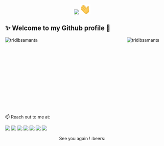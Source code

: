 <p align="center">
<img src = "https://img.shields.io/badge/Hey-Visitor%20!-brightgreen"> <img src="https://github.com/tridibsamanta/tridibsamanta/blob/main/wave.gif" width="35px"><br>
</p>

<!--
<p align="center"> 
 <img src="https://cdn3.iconfinder.com/data/icons/new-year-2102/200/new_year-gr-12-512.png" width="80px">
 <img src="https://cdn3.iconfinder.com/data/icons/new-year-2102/200/new_year-gr-05-512.png" width="80px">
 <img src="https://cdn3.iconfinder.com/data/icons/new-year-2102/200/new_year-gr-05-512.png" width="80px">
 <img src="https://cdn3.iconfinder.com/data/icons/new-year-2102/200/new_year-gr-01-512.png" width="80px">
</p> -->


## ✨ Welcome to my Github profile :handshake: 

<!--
<p align="center">
<img src = "https://github.com/tridibsamanta/tridibsamanta/blob/main/Assets/linkedin.png" width="35px"><br/>
 </p>
-->

<img align="left" src="https://github-readme-stats.vercel.app/api?username=tridibsamanta&show_icons=true&theme=dracula" alt="tridibsamanta">

<img align="right" src="https://github-readme-stats.vercel.app/api/top-langs/?username=tridibsamanta&theme=dracula" alt="tridibsamanta"><br/><br/><br/><br/><br/>

<br/><br/><br/><br/><br/><br/><br/><br/>


📫 Reach out to me at: <br/>

[<img src="https://cdn4.iconfinder.com/data/icons/colorful-guache-social-media-logos-1/159/social-media_linkedin-512.png" width="40">](https://www.linkedin.com/in/tridib-samanta98/) 
[<img src="https://cdn4.iconfinder.com/data/icons/socialcones/508/Quora-256.png" width="40">](https://www.quora.com/profile/Tridib-Samanta-2)
[<img src="https://cdn3.iconfinder.com/data/icons/colorful-guache-social-media-logos-1/159/social-media_GitHub-512.png" width="40">](https://github.com/tridibsamanta)
[<img src="https://cdn4.iconfinder.com/data/icons/colorful-guache-social-media-logos-1/155/social-media_instagram-black-512.png" width="40">](https://www.instagram.com/tridib_samanta/)
[<img src="https://cdn2.iconfinder.com/data/icons/colorful-guache-social-media-logos-1/155/social-media_twitter-512.png" width="40">](https://twitter.com/tridib_samanta)
[<img src="https://cdn3.iconfinder.com/data/icons/colorful-guache-social-media-logos-1/159/social-media_web-512.png" width="40">](https://tridib2003.github.io/)
[<img src="https://cdn3.iconfinder.com/data/icons/social-media-2285/1151/Medium_logo_-_black-256.png" width="40">](https://tridib2003.medium.com/)


<p align="center">
See you again ! :beers:
</p>

<!--
**tridibsamanta/tridibsamanta** is a ✨ _special_ ✨ repository because its `README.md` (this file) appears on your GitHub profile.

Here are some ideas to get you started:

- 🔭 I’m currently working on ...
- 🌱 I’m currently learning ...
- 👯 I’m looking to collaborate on ...
- 🤔 I’m looking for help with ...
- 💬 Ask me about ...

- 😄 Pronouns: ...
- ⚡ Fun fact: ...
-->
